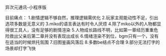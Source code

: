 异次元通讯-小程序版

目前痛点：
1.剧情逻辑不够自然，推理逻辑需优化
2.玩家主观能动性不足，引出选项多数是无意义的
3.miko的语言表达有时令人厌烦
4.除了miko以外的人物都显得很工具人，没有足够的剧情渲染
5.人物成长路线不明，比如第一章经历重重危险救出父亲后第二章并没有表现出成长
6.情绪渲染不到位，bgm只有一个，没有在适当的时候烘托氛围
7.旧图鉴画风落后
8.多数be结点不合理
9.部分无法打字的场景却打字飞快